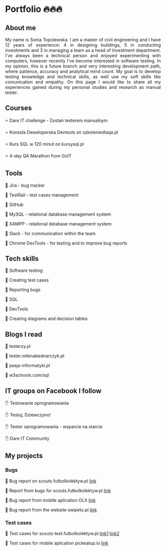 # **Portfolio :fire::fire::fire:**


## About me


<p align="justify"> My name is Sonia Topolewska. I am a master of civil engineering and I have 12 years of experience: 4 in designing buildings, 5 in conducting investments and 3 in managing a team as a head of Investment department. I've always been a technical person and enjoyed experimenting with computers, however recently I've become interested in software testing. In my opinion, this is a future branch and very interesting development path, where patience, accuracy and analytical mind count. My goal is to develop testing knowledge and technical skills, as well use my soft skills like comunication and empathy. On this page I would like to share all my experiences gained during my personal studies and research as manual tester.</p>



## Courses

:star: Dare IT challenge - Zostań testerem manualnym

:star: Konsola Deweloperska Devtools on szkoleniedlaqa.pl

:star: Kurs SQL w 120 minut on kursysql.pl

:star: 4-day QA Marathon from GoIT



## Tools

:hammer: Jira - bug tracker

:hammer: TestRail - test cases management

:hammer: GitHub

:hammer: MySQL - relational database management system

:hammer: XAMPP - relational database management system

:hammer: Slack - for communication within the team

:hammer: Chrome DevTools - for testing and to improve bug reports



## Tech skills

:rocket: Software testing

:rocket: Creating test cases

:rocket: Reporting bugs

:rocket: SQL

:rocket: DevTools

:rocket: Creating diagrams and decision tables



## Blogs I read

:rainbow: testerzy.pl

:rainbow: tester.milenabednarczyk.pl

:rainbow: pasja-informatyki.pl

:rainbow: w3schools.com/sql



## IT groups on Facebook I follow

 :hand: Testowanie oprogramowania

 :hand: Testuj, Dziewczyno!

 :hand: Tester oprogramowania - wsparcie na starcie

 :hand: Dare IT Community





## My projects

### Bugs
:bug: Bug report on scouts.futbolkolektyw.pl
[link](https://docs.google.com/spreadsheets/d/1OhVn8Bs9auQadCJCn_fOIghmQUrdW6sNKlw2kdIDDZY/edit#gid=0)

:bug: Report from bugs for scouts.futbolkolektyw.pl
[link](https://docs.google.com/document/d/1WZ-WwZ6n2dnYP1NNNGU1uUfqRL9SLxI3oFGGBWs1PPw/edit)

:bug: Bug report from mobile aplication OLX
[link](https://docs.google.com/spreadsheets/d/1um4M3XI1Zzp3HBMtyfY8QQmoY3JgcxiVeKHaHTGVX-Q/edit#gid=0)

:bug: Bug report from the website swipeto.pl
[link](https://sirtester.atlassian.net/jira/software/projects/CPP/boards/1/backlog?selectedIssue=CPP-16)

### Test cases
:pushpin: Test cases for scouts-test.futbolkolektyw.pl
[link1](https://docs.google.com/document/d/18wgTtFV4Ljza61ulkctG6leaGCW4PWpcjORW5GxpMcc/edit)
[link2](https://docs.google.com/document/d/1yK46afoGbRQEUS2-d7SiADxkT3Y1TyQMO02mWkaqEd8/edit)

:pushpin: Test cases for mobile aplication pickeatup.io 
[link](https://docs.google.com/spreadsheets/d/1Z4GQxUTicf-5v0iVSGIMF_72bpZmDYHq/edit?fbclid=IwAR1VrGerm9mJfK_jdZjF7ljvzM6gc17t6MIOvbAdksK9DbPZ_hefSKePD4w&pli=1#gid=25870091)

